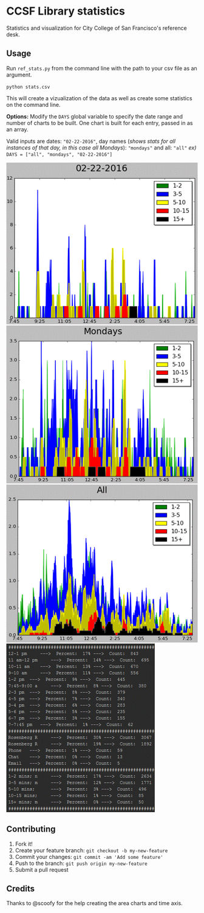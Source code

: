 # CCSF Library statistics

Statistics and visualization for City College of San Francisco's reference desk.

## Usage
Run `ref_stats.py` from the command line with the path to your csv file as an argument.

`python stats.csv`

  This will create a vizualization of the data as well as create some statistics on the command line.

__Options:__
Modify the `DAYS` global variable to specify the date range and number of charts to be built.
One chart is built for each entry, passed in as an array.

Valid inputs are dates: `"02-22-2016"`, day names (_shows stats for all instances of that day, in this case all Mondays_): `"mondays"` and all: `"all"`
_ex)_ `DAYS = ["all", "mondays", "02-22-2016"]`


![alt text](chart1.gif "Single day chart")
![alt text](chart2.gif "All Mondays")
![alt text](chart3.gif "All data chart")
![alt text](stats.gif "Stats command line output")

## Contributing
1. Fork it!
2. Create your feature branch: `git checkout -b my-new-feature`
3. Commit your changes: `git commit -am 'Add some feature'`
4. Push to the branch: `git push origin my-new-feature`
5. Submit a pull request

## Credits
Thanks to @scoofy for the help creating the area charts and time axis.
